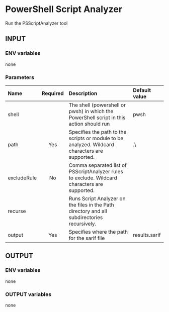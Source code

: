 # PowerShell Script Analyzer

Run the PSScriptAnalyzer tool

## INPUT

### ENV variables

none

### Parameters

| Name | Required | Description | Default value |
| :-- | :-: | :-- | :-- |
| shell | | The shell (powershell or pwsh) in which the PowerShell script in this action should run | pwsh |
| path | Yes | Specifies the path to the scripts or module to be analyzed. Wildcard characters are supported. | .\ |
| excludeRule | No | Comma separated list of PSScriptAnalyzer rules to exclude. Wildcard characters are supported. | |
| recurse | | Runs Script Analyzer on the files in the Path directory and all subdirectories recursively. | |
| output | Yes | Specifies where the path for the sarif file | results.sarif |

## OUTPUT

### ENV variables

none

### OUTPUT variables

none

